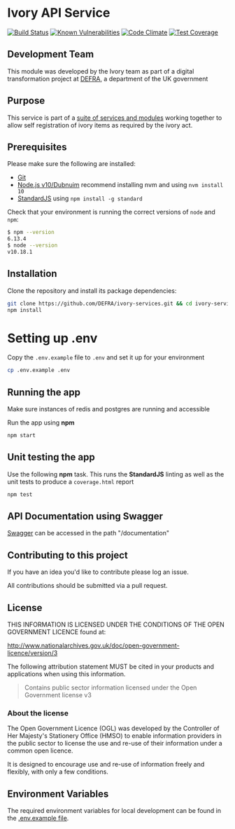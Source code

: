 # Ivory API Service

[![Build Status](https://travis-ci.com/DEFRA/ivory-services.svg?branch=master)](https://travis-ci.com/DEFRA/ivory-services)
[![Known Vulnerabilities](https://snyk.io/test/github/defra/ivory-services/badge.svg)](https://snyk.io/test/github/defra/ivory-services)
[![Code Climate](https://codeclimate.com/github/DEFRA/ivory-services/badges/gpa.svg)](https://codeclimate.com/github/DEFRA/ivory-services)
[![Test Coverage](https://codeclimate.com/github/DEFRA/ivory-services/badges/coverage.svg)](https://codeclimate.com/github/DEFRA/ivory-services/coverage)

## Development Team

This module was developed by the Ivory team as part of a digital transformation project at [DEFRA](https://www.gov.uk/government/organisations/department-for-environment-food-rural-affairs), a department of the UK government

## Purpose

This service is part of a [suite of services and modules](https://github.com/DEFRA/ivory) working together to allow self registration of ivory items as required by the ivory act.

## Prerequisites

Please make sure the following are installed:

- [Git](https://git-scm.com/book/en/v2/Getting-Started-Installing-Git)
- [Node.js v10/Dubnuim](https://nodejs.org/en/) recommend
  installing nvm and using `nvm install 10`
- [StandardJS](https://standardjs.com/) using `npm install -g standard`

Check that your environment is running the correct versions of `node` and `npm`:
```bash
$ npm --version
6.13.4
$ node --version
v10.18.1
```

## Installation

Clone the repository and install its package
dependencies:

```bash
git clone https://github.com/DEFRA/ivory-services.git && cd ivory-services
npm install
```

# Setting up .env

Copy the `.env.example` file to `.env` and set it up for your
environment

```bash
cp .env.example .env
```

## Running the app

Make sure instances of redis and postgres are running and accessible

Run the app using  **npm**

```bash
npm start
```

## Unit testing the app

Use the following **npm** task. This runs the **StandardJS**
linting as well as the unit tests to produce a `coverage.html`
report

```bash
npm test
```

## API Documentation using Swagger

[Swagger](https://github.com/glennjones/hapi-swagger) can be accessed in the path "/documentation"

## Contributing to this project

If you have an idea you'd like to contribute please log an issue.

All contributions should be submitted via a pull request.

## License

THIS INFORMATION IS LICENSED UNDER THE CONDITIONS OF THE OPEN
GOVERNMENT LICENCE found at:

<http://www.nationalarchives.gov.uk/doc/open-government-licence/version/3>

The following attribution statement MUST be cited in your products
and applications when using this information.

>Contains public sector information licensed under the Open
>Government license v3

### About the license

The Open Government Licence (OGL) was developed by the Controller
of Her Majesty's Stationery Office (HMSO) to enable information
providers in the public sector to license the use and re-use of
their information under a common open licence.

It is designed to encourage use and re-use of information freely
and flexibly, with only a few conditions.

## Environment Variables

The required environment variables for local development can be found in the [.env.example file](./.env.example).
